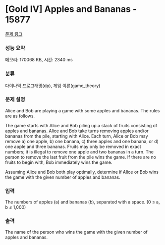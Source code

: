 # [Gold IV] Apples and Bananas - 15877 

[문제 링크](https://www.acmicpc.net/problem/15877) 

### 성능 요약

메모리: 170068 KB, 시간: 2340 ms

### 분류

다이나믹 프로그래밍(dp), 게임 이론(game_theory)

### 문제 설명

<p>Alice and Bob are playing a game with some apples and bananas. The rules are as follows.</p>

<p>The game starts with Alice and Bob piling up a stack of fruits consisting of apples and bananas. Alice and Bob take turns removing apples and/or bananas from the pile, starting with Alice. Each turn, Alice or Bob may remove a) one apple, b) one banana, c) three apples and one banana, or d) one apple and three bananas. Fruits may only be removed in exact numbers; it is illegal to remove one apple and two bananas in a turn. The person to remove the last fruit from the pile wins the game. If there are no fruits to begin with, Bob immediately wins the game.</p>

<p>Assuming Alice and Bob both play optimally, determine if Alice or Bob wins the game with the given number of apples and bananas.</p>

### 입력 

 <p>The numbers of apples (a) and bananas (b), separated with a space. (0 ≤ a, b ≤ 1,000)</p>

### 출력 

 <p>The name of the person who wins the game with the given number of apples and bananas.</p>

